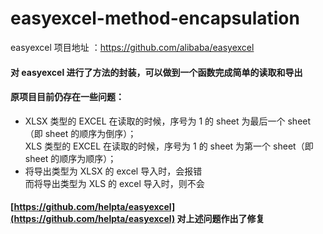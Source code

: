 # easyexcel-method-encapsulation
easyexcel 项目地址 ：https://github.com/alibaba/easyexcel

#### 对 easyexcel 进行了方法的封装，可以做到一个函数完成简单的读取和导出

#### 原项目目前仍存在一些问题：
- XLSX 类型的 EXCEL 在读取的时候，序号为 1 的 sheet 为最后一个 sheet（即 sheet 的顺序为倒序）；   
  XLS 类型的 EXCEL 在读取的时候，序号为 1 的 sheet 为第一个 sheet（即 sheet 的顺序为顺序）；
- 将导出类型为 XLSX 的 excel 导入时，会报错  
而将导出类型为 XLS 的 excel 导入时，则不会

#### [https://github.com/helpta/easyexcel](https://github.com/helpta/easyexcel) 对上述问题作出了修复
